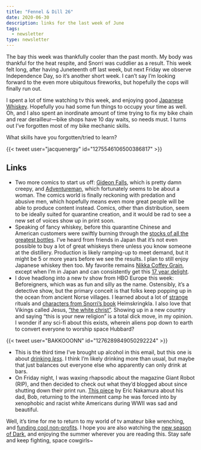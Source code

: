 ```yaml
---
title: "Fennel & Dill 26"
date: 2020-06-30
description: links for the last week of June
tags:
  - newsletter
type: newsletter
---
```


The bay this week was thankfully cooler than the past month. My body was thankful for the heat respite, and Snorri was cuddlier as a result. This week felt long, after having Juneteenth off last week, but next Friday we observe Independence Day, so it’s another short week. I can’t say I’m looking forward to the even more ubiquitous fireworks, but hopefully the cops will finally run out.

I spent a lot of time watching tv this week, and enjoying good [Japanese Whiskey](https://www.masterofmalt.com/whiskies/ichiros-malt-and-grain-whisky/). Hopefully you had some fun things to occupy your time as well. Oh, and I also spent an inordinate amount of time trying to fix my bike chain and rear derailleur—bike shops have 10 day waits, so needs must. I turns out I’ve forgotten most of my bike mechanic skills. 

What skills have you forgotten/tried to learn?

{{< tweet user="jacquenergy" id="1275546106500386817" >}}

## Links

- Two more comics to start us off: [Gideon Falls](https://imagecomics.com/comics/series/gideon-falls), which is pretty damn creepy, and [Adventureman](https://imagecomics.com/comics/releases/adventureman-1), which fortunately seems to be about a woman. The comics world is finally reckoning with predation and abusive men, which hopefully means even more great people will be able to produce content instead. Comics, other than distribution, seem to be ideally suited for quarantine creation, and it would be rad to see a new set of voices show up in print soon.
- Speaking of fancy whiskey, before this quarantine Chinese and American customers were swiftly burning through the [stocks of all the greatest bottles](http://archive.is/sGUeM). I’ve heard from friends in Japan that it’s not even possible to buy a lot of great whiskeys there unless you know someone at the distillery. Production is likely ramping-up to meet demand, but it might be 5 or more years before we see the results. I plan to still enjoy Japanese whiskey then too. My favorite remains [Nikka Coffey Grain](https://distiller.com/spirits/nikka-coffey-grain-whisky), except when I’m in Japan and can consistently get this [17 year delight](https://distiller.com/spirits/nikka-taketsuru-pure-malt-17-year).
- I dove headlong into a new tv show from HBO Europe this week: Beforeigners, which was as fun and silly as the name. Ostensibly, it’s a detective show, but the primary conceit is that folks keep popping up in the ocean from ancient Norse villages. I learned about a lot of [strange](https://en.m.wikipedia.org/wiki/Russefeiring) rituals and [characters from Snorri’s book](https://en.wikipedia.org/wiki/Thorir_Hund) Heimskringkla. I also love that Vikings called Jesus, [“the white christ”](http://vikinganswerlady.com/hvitkrst.shtml). Showing up in a new country and saying “this is your new religion” is a total dick move, in my opinion. I wonder if any sci-fi about this exists, wherein aliens pop down to earth to convert everyone to worship space Hubbard?

{{< tweet user="BAKKOOONN" id="1276289849050292224" >}}

- This is the third time I’ve brought up alcohol in this email, but this one is about [drinking _less_](https://www.bloomberg.com/news/articles/2020-06-23/are-people-drinking-more-booze-during-coronavirus-apparently-not). I think I’m likely drinking more than usual, but maybe that just balances out everyone else who apparently can only drink at bars.
- On Friday night, I was waxing rhapsodic about the magazine Giant Robot (RIP), and then decided to check out what they’d blogged about since shutting down their print run. [This piece](https://www.giantrobot.com/blogs/giant-robot-store-and-gr2-news/poston) by Eric Nakamura about his dad, Bob, returning to the internment camp he was forced into by xenophobic and racist white Americans during WWII was sad and beautiful. 

Well, it’s time for me to return to my world of tv amateur bike wrenching, and [funding cool non-profits](https://womensfoundationoforegon.org). I hope you are also watching the [new season of Dark](https://www.netflix.com/title/80100172?s=i&trkid=0), and enjoying the summer wherever you are reading this. Stay safe and keep fighting, space cowgirls~
